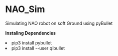 # NAO_Sim
Simulating NAO robot on soft Ground using pyBullet <br>

<b>Instaling Dependencies</b><br>
<tu>
  <li>pip3 install pybullet </li>
  <li>pip3 install --user qibullet</li>
</tu>
